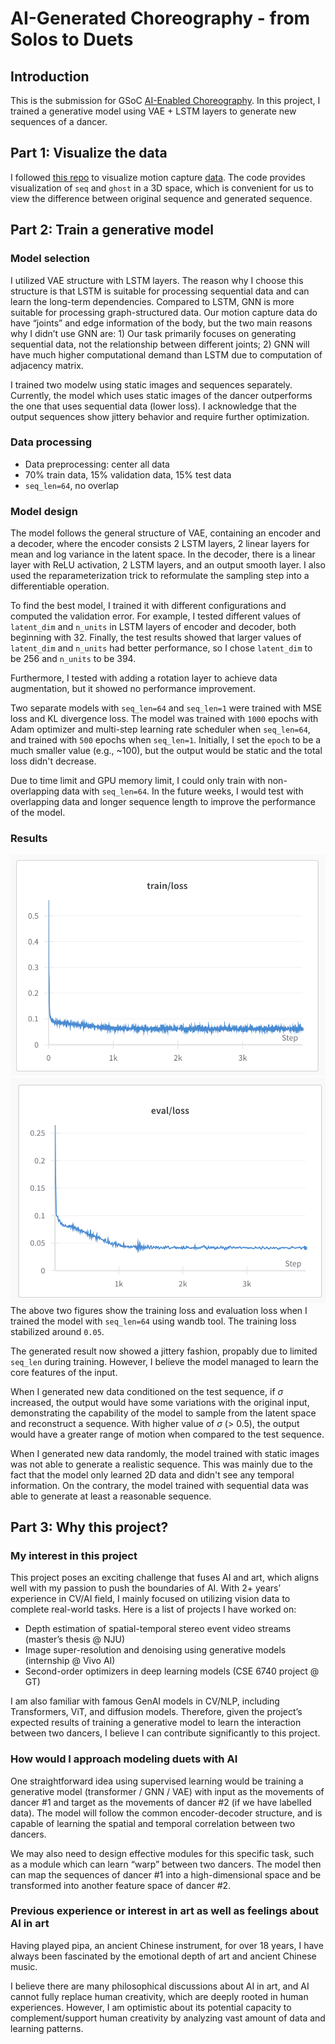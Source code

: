 # AI-Generated Choreography - from Solos to Duets

## Introduction
This is the submission for GSoC [AI-Enabled Choreography](https://humanai.foundation/gsoc/2024/proposal_ChoreoAI1.html). In this project, I trained a generative model using VAE + LSTM layers to generate new sequences of a dancer.

## Part 1: Visualize the data
I followed [this repo](https://github.com/mariel-pettee/choreo-graph/blob/main/functions/plotting.py) to visualize motion capture [data](https://github.com/mariel-pettee/choreo-graph/tree/main/data). The code provides visualization of `seq` and `ghost` in a 3D space, which is convenient for us to view the difference between original sequence and generated sequence.

## Part 2: Train a generative model
### Model selection
I utilized VAE structure with LSTM layers. The reason why I choose this structure is that LSTM is suitable for processing sequential data and can learn the long-term dependencies. Compared to LSTM, GNN is more suitable for processing graph-structured data. Our motion capture data do have “joints” and edge information of the body, but the two main reasons why I didn’t use GNN are: 1) Our task primarily focuses on generating sequential data, not the relationship between different joints; 2) GNN will have much higher computational demand than LSTM due to computation of adjacency matrix.

I trained two modelw using static images and sequences separately. Currently, the model which uses static images of the dancer outperforms the one that uses sequential data (lower loss). I acknowledge that the output sequences show jittery behavior and require further optimization.

### Data processing
- Data preprocessing: center all data
- 70% train data, 15% validation data, 15% test data
- `seq_len=64`, no overlap

### Model design
The model follows the general structure of VAE, containing an encoder and a decoder, where the encoder consists 2 LSTM layers, 2 linear layers for mean and log variance in the latent space. In the decoder, there is a linear layer with ReLU activation, 2 LSTM layers, and an output smooth layer. I also used the reparameterization trick to reformulate the sampling step into a differentiable operation. 

To find the best model, I trained it with different configurations and computed the validation error. For example, I tested different values of `latent_dim` and `n_units` in LSTM layers of encoder and decoder, both beginning with 32. Finally, the test results showed that larger values of `latent_dim` and `n_units` had better performance, so I chose `latent_dim` to be 256 and `n_units` to be 394. 

Furthermore, I tested with adding a rotation layer to achieve data augmentation, but it showed no performance improvement.

Two separate models with `seq_len=64` and `seq_len=1` were trained with MSE loss and KL divergence loss. The model was trained with `1000` epochs with Adam optimizer and multi-step learning rate scheduler when `seq_len=64`, and trained with `500` epochs when `seq_len=1`. Initially, I set the `epoch` to be a much smaller value (e.g., ~100), but the output would be static and the total loss didn't decrease. 

Due to time limit and GPU memory limit, I could only train with non-overlapping data with `seq_len=64`. In the future weeks, I would test with overlapping data and longer sequence length to improve the performance of the model.

### Results
![Alt text](image-1.png)
![Alt text](image.png)
The above two figures show the training loss and evaluation loss when I trained the model with `seq_len=64` using wandb tool. The training loss stabilized around `0.05`.  

The generated result now showed a jittery fashion, propably due to limited `seq_len` during training. However, I believe the model managed to learn the core features of the input.

When I generated new data conditioned on the test sequence, if $\sigma$ increased, the output would have some variations with the original input, demonstrating the capability of the model to sample from the latent space and reconstruct a sequence. With higher value of $\sigma$ (> 0.5), the output would have a greater range of motion when compared to the test sequence.

When I generated new data randomly, the model trained with static images was not able to generate a realistic sequence. This was mainly due to the fact that the model only learned 2D data and didn't see any temporal information. On the contrary, the model trained with sequential data was able to generate at least a reasonable sequence.

## Part 3: Why this project?
### My interest in this project

This project poses an exciting challenge that fuses AI and art, which aligns well with my passion to push the boundaries of AI. With 2+ years’ experience in CV/AI field, I mainly focused on utilizing vision data to complete real-world tasks. Here is a list of projects I have worked on:
- Depth estimation of spatial-temporal stereo event video streams (master’s thesis @ NJU)
- Image super-resolution and denoising using generative models (internship @ Vivo AI)
- Second-order optimizers in deep learning models (CSE 6740 project @ GT)

I am also familiar with famous GenAI models in CV/NLP, including Transformers, ViT, and diffusion models. Therefore, given the project’s expected results of training a generative model to learn the interaction between two dancers, I believe I can contribute significantly to this project.

### How would I approach modeling duets with AI

One straightforward idea using supervised learning would be training a generative model (transformer / GNN / VAE) with input as the movements of dancer #1 and target as the movements of dancer #2 (if we have labelled data). The model will follow the common encoder-decoder structure, and is capable of learning the spatial and temporal correlation between two dancers.

We may also need to design effective modules for this specific task, such as a module which can learn “warp” between two dancers. The model then can map the sequences of dancer #1 into a high-dimensional space and be transformed into another feature space of dancer #2.

### Previous experience or interest in art as well as feelings about AI in art

Having played pipa, an ancient Chinese instrument, for over 18 years, I have always been fascinated by the emotional depth of art and ancient Chinese music. 

I believe there are many philosophical discussions about AI in art, and AI cannot fully replace human creativity, which are deeply rooted in human experiences. However, I am optimistic about its potential capacity to complement/support human creativity by analyzing vast amount of data and learning patterns.

